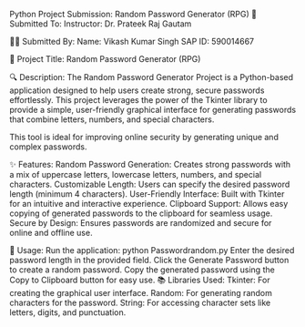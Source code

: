 Python Project Submission: Random Password Generator (RPG)
📝 Submitted To:
Instructor: Dr. Prateek Raj Gautam

🙋‍♂️ Submitted By:
Name: Vikash Kumar Singh
SAP ID: 590014667

📌 Project Title:
Random Password Generator (RPG)

🔍 Description:
The Random Password Generator Project is a Python-based application designed to help users create strong, secure passwords effortlessly. This project leverages the power of the Tkinter library to provide a simple, user-friendly graphical interface for generating passwords that combine letters, numbers, and special characters.

This tool is ideal for improving online security by generating unique and complex passwords.

✨ Features:
Random Password Generation: Creates strong passwords with a mix of uppercase letters, lowercase letters, numbers, and special characters.
Customizable Length: Users can specify the desired password length (minimum 4 characters).
User-Friendly Interface: Built with Tkinter for an intuitive and interactive experience.
Clipboard Support: Allows easy copying of generated passwords to the clipboard for seamless usage.
Secure by Design: Ensures passwords are randomized and secure for online and offline use.

🚀 Usage:
Run the application:
python Passwordrandom.py
Enter the desired password length in the provided field.
Click the Generate Password button to create a random password.
Copy the generated password using the Copy to Clipboard button for easy use.
📚 Libraries Used:
Tkinter: For creating the graphical user interface.
Random: For generating random characters for the password.
String: For accessing character sets like letters, digits, and punctuation.

